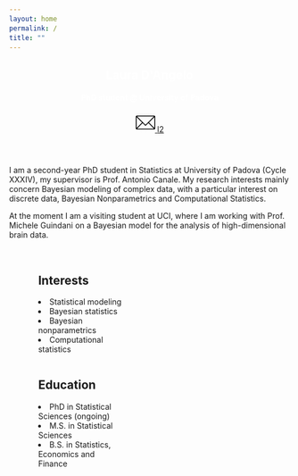 ```yaml
---
layout: home
permalink: /
title: ""
---
```




<body>    
<div class="page-lead" style="background-image:url(https://www.engage.it/wp-content/uploads/2016/09/Fig-1.jpg)">
  <div class="wrap page-lead-content">
        <h2>Laura D'Angelo</h2>
        <h4>PhD student @ University of Padova <br> </h4>
        <a class="btn-inverse" href=""> <img src="/images/mail.webp" width="35"> </a>
        <a class="btn-inverse" href=""> l2 </a>
  </div><!-- /.page-lead-content -->
</div><!-- /.page-lead -->
    

<div id="page-wrapper">
<!--[if lt IE 9]><div class="upgrade notice-warning"><strong>Your browser is quite old!</strong> Why not <a href="http://whatbrowser.org/">upgrade to a newer one</a> to better enjoy this site?</div><![endif]-->
<div id="main" role="main">
        <div class="wrap">
          <div class="page-title">
            <h1></h1>
            
</div>
<div class="archive-wrap">
<div class="page-content">
  
<br>  
I am a second-year PhD student in Statistics at University of Padova (Cycle XXXIV), my supervisor is Prof. Antonio Canale. My research interests mainly concern Bayesian modeling of complex data, with a particular interest on discrete data, Bayesian Nonparametrics and Computational Statistics. 
  
<br>
  
At the moment I am a visiting student at UCI, where I am working with Prof. Michele Guindani on a Bayesian model for the analysis of high-dimensional brain data.
</div>
<br>

<div class="tiles">
<div class="tile">
  <h2 class="post-title">Interests</h2>
  <p class="post-excerpt"><li>   Statistical modeling </li>
      <li>  Bayesian statistics </li>
      <li>   Bayesian nonparametrics  </li>
      <li> Computational statistics </li></p>
</div><!-- /.tile -->


<div class="tile">
  <h2 class="post-title">Education</h2>
  <p class="post-excerpt">
    <li>   PhD in Statistical Sciences (ongoing) </li>
      <li>  M.S. in Statistical Sciences </li>
      <li>   B.S. in Statistics, Economics and Finance  </li></p>
</div><!-- /.tile -->

</div><!-- /.tiles -->

</div><!-- /.page-content -->
</div><!-- /.archive-wrap -->
</div><!-- /.wrap -->
</div><!-- /#main -->

</body>

<style>
element {
    background-image: url(https://www.engage.it/wp-content/uploads/2016/09/Fig-1.jpg);
}
.page-lead {
    background-position: center top;
    background-repeat: no-repeat;
    background-attachment: fixed;
    background-size: cover;
    text-align: center;
    color: #fff;
}
body{
  margin: 0;
}
body, html{
  height: 70%;
}
  

.tile {
    float: left;
    display: block;
    margin-left: 10.3576515979%;
    margin-right: 10.3576515979%;
    width: 30%;
}
</style>

